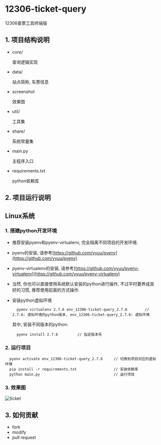 # 12306-ticket-query

12306查票工具终端版

## 1. 项目结构说明
- core/

	查询逻辑实现
- data/

	站点简称, 车票信息
- screenshot

    效果图
- util/

    工具集
- share/

    系统常量集
- main.py

	主程序入口
- requirements.txt

	python依赖库

## 2. 项目运行说明
## Linux系统
### 1. 搭建python开发环境
- 推荐安装pyenv和pyenv-virtualenv, 完全隔离不同项目的开发环境.
- pyenv的安装, 请参考[https://github.com/yyuu/pyenv](https://github.com/yyuu/pyenv)
- pyenv-virtualenv的安装, 请参考[https://github.com/yyuu/pyenv-virtualenv](https://github.com/yyuu/pyenv-virtualenv)
- 当然, 你也可以直接使用系统默认安装的python进行操作, 不过平时要养成良好的习惯, 推荐使用前面的方式操作.
- 安装python虚拟环境

  		pyenv virtualenv 2.7.6 env_12306-ticket-query_2.7.6        // 2.7.6: 虚拟环境的python版本, env_12306-ticket-query_2.7.6: 虚拟环境

  其中, 安装不同版本的python:

	    pyenv install 2.7.6         // 指定版本号

### 2. 运行项目

      pyenv activate env_12306-ticket-query_2.7.6     // 切换到项目对应的虚拟环境
      pip install -r requirements.txt                 // 安装依赖库
      python main.py                                  // 运行项目

### 3. 效果图

![ticket](https://github.com/cls1991/12306-ticket-query/raw/master/screenshot/ticket.png)

## 3. 如何贡献
- fork
- modify
- pull request
